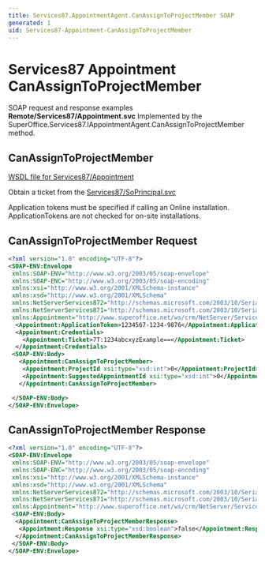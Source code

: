 ```yaml
---
title: Services87.AppointmentAgent.CanAssignToProjectMember SOAP
generated: 1
uid: Services87-Appointment-CanAssignToProjectMember
---
```


# Services87 Appointment CanAssignToProjectMember

SOAP request and response examples **Remote/Services87/Appointment.svc**
Implemented by the <see cref="M:SuperOffice.Services87.IAppointmentAgent.CanAssignToProjectMember">SuperOffice.Services87.IAppointmentAgent.CanAssignToProjectMember</see> method.

## CanAssignToProjectMember

[WSDL file for Services87/Appointment](../Services87-Appointment.md)

Obtain a ticket from the [Services87/SoPrincipal.svc](../SoPrincipal/index.md)

Application tokens must be specified if calling an Online installation. ApplicationTokens are not checked for on-site installations.

## CanAssignToProjectMember Request

```xml
<?xml version="1.0" encoding="UTF-8"?>
<SOAP-ENV:Envelope
 xmlns:SOAP-ENV="http://www.w3.org/2003/05/soap-envelope"
 xmlns:SOAP-ENC="http://www.w3.org/2003/05/soap-encoding"
 xmlns:xsi="http://www.w3.org/2001/XMLSchema-instance"
 xmlns:xsd="http://www.w3.org/2001/XMLSchema"
 xmlns:NetServerServices872="http://schemas.microsoft.com/2003/10/Serialization/Arrays"
 xmlns:NetServerServices871="http://schemas.microsoft.com/2003/10/Serialization/"
 xmlns:Appointment="http://www.superoffice.net/ws/crm/NetServer/Services87">
  <Appointment:ApplicationToken>1234567-1234-9876</Appointment:ApplicationToken>
  <Appointment:Credentials>
    <Appointment:Ticket>7T:1234abcxyzExample==</Appointment:Ticket>
  </Appointment:Credentials>
 <SOAP-ENV:Body>
   <Appointment:CanAssignToProjectMember>
    <Appointment:ProjectId xsi:type="xsd:int">0</Appointment:ProjectId>
    <Appointment:SuggestedAppointmentId xsi:type="xsd:int">0</Appointment:SuggestedAppointmentId>
   </Appointment:CanAssignToProjectMember>

 </SOAP-ENV:Body>
</SOAP-ENV:Envelope>

```

## CanAssignToProjectMember Response

```xml
<?xml version="1.0" encoding="UTF-8"?>
<SOAP-ENV:Envelope
 xmlns:SOAP-ENV="http://www.w3.org/2003/05/soap-envelope"
 xmlns:SOAP-ENC="http://www.w3.org/2003/05/soap-encoding"
 xmlns:xsi="http://www.w3.org/2001/XMLSchema-instance"
 xmlns:xsd="http://www.w3.org/2001/XMLSchema"
 xmlns:NetServerServices872="http://schemas.microsoft.com/2003/10/Serialization/Arrays"
 xmlns:NetServerServices871="http://schemas.microsoft.com/2003/10/Serialization/"
 xmlns:Appointment="http://www.superoffice.net/ws/crm/NetServer/Services87">
 <SOAP-ENV:Body>
  <Appointment:CanAssignToProjectMemberResponse>
   <Appointment:Response xsi:type="xsd:boolean">false</Appointment:Response>
  </Appointment:CanAssignToProjectMemberResponse>
 </SOAP-ENV:Body>
</SOAP-ENV:Envelope>

```
